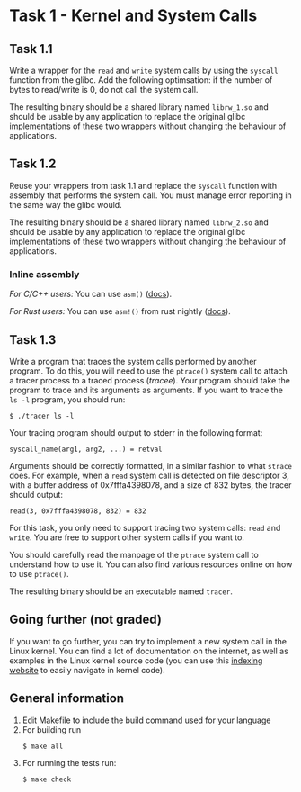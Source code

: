 # Task 1 - Kernel and System Calls

## Task 1.1

Write a wrapper for the `read` and `write` system calls by using the `syscall` function from the glibc. Add the following optimsation: if the number of bytes to read/write is 0, do not call the system call.

The resulting binary should be a shared library named `librw_1.so` and should be usable by any application to replace the original glibc implementations of these two wrappers without changing the behaviour of applications.

## Task 1.2

Reuse your wrappers from task 1.1 and replace the `syscall` function with assembly that performs the system call. You must manage error reporting in the same way the glibc would.

The resulting binary should be a shared library named `librw_2.so` and should be usable by any application to replace the original glibc implementations of these two wrappers without changing the behaviour of applications.

### Inline assembly
*For C/C++ users:* You can use `asm()` ([docs](https://gcc.gnu.org/onlinedocs/gcc/Using-Assembly-Language-with-C.html)).

*For Rust users:* You can use `asm!()` from rust nightly ([docs](https://doc.rust-lang.org/nightly/unstable-book/library-features/asm.html)).

## Task 1.3

Write a program that traces the system calls performed by another program.
To do this, you will need to use the `ptrace()` system call to attach a tracer process to a traced process (*tracee*).
Your program should take the program to trace and its arguments as arguments.
If you want to trace the `ls -l` program, you should run:

```console
$ ./tracer ls -l
```

Your tracing program should output to stderr in the following format:
```console
syscall_name(arg1, arg2, ...) = retval
```
Arguments should be correctly formatted, in a similar fashion to what `strace` does.
For example, when a `read` system call is detected on file descriptor 3, with a buffer address of 0x7fffa4398078, and a size of 832 bytes, the tracer should output:
```console
read(3, 0x7fffa4398078, 832) = 832
```

For this task, you only need to support tracing two system calls: `read` and `write`.
You are free to support other system calls if you want to.

You should carefully read the manpage of the `ptrace` system call to understand how to use it.
You can also find various resources online on how to use `ptrace()`.

The resulting binary should be an executable named `tracer`.

## Going further (not graded)

If you want to go further, you can try to implement a new system call in the Linux kernel. You can find a lot of documentation on the internet, as well as examples in the Linux kernel source code (you can use this [indexing website](https://elixir.bootlin.com/linux/latest/source) to easily navigate in kernel code).

## General information

1. Edit Makefile to include the build command used for your language
2. For building run 
   ```console
   $ make all
   ```
3. For running the tests run:
   ```console
   $ make check
   ```
